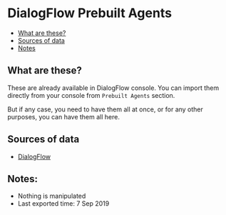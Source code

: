 # DialogFlow Prebuilt Agents


- [What are these?](#what_are_these)
- [Sources of data](#sources_of_data)
- [Notes](#notes)


## What are these?
These are already available in DialogFlow console. You can import them directly from your console from `Prebuilt Agents` section.

But if any case, you need to have them all at once, or for any other purposes, you can have them all here.


## Sources of data
- [DialogFlow](https://dialogflow.com/)


## Notes:
- Nothing is manipulated
- Last exported time: 7 Sep 2019